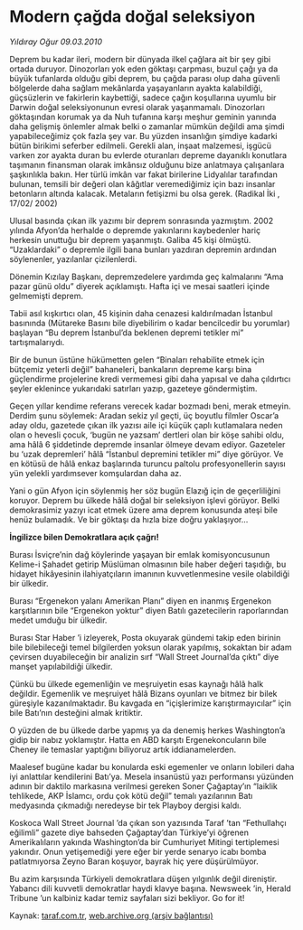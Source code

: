 # Modern çağda doğal seleksiyon

*Yıldıray Oğur 09.03.2010*

<div class="yazi"><p>Deprem bu kadar ileri, modern bir dünyada ilkel çağlara ait bir şey gibi ortada duruyor. Dinozorları yok eden göktaşı çarpması, buzul çağı ya da büyük tufanlarda olduğu gibi deprem, bu çağda parası olup daha güvenli bölgelerde daha sağlam mekânlarda yaşayanların ayakta kalabildiği, güçsüzlerin ve fakirlerin kaybettiği, sadece çağın koşullarına uyumlu bir Darwin doğal seleksiyonunun evresi olarak yaşanmamalı. Dinozorları göktaşından korumak ya da Nuh tufanına karşı meşhur geminin yanında daha gelişmiş önlemler almak belki o zamanlar mümkün değildi ama şimdi yapabileceğimiz çok fazla şey var. Bu yüzden insanlığın şimdiye kadarki bütün birikimi seferber edilmeli. Gerekli alan, inşaat malzemesi, işgücü varken zor ayakta duran bu evlerde oturanları depreme dayanıklı konutlara taşımanın finansman olarak imkânsız olduğunu bize anlatmaya çalışanlara şaşkınlıkla bakın. Her türlü imkân var fakat birilerine Lidyalılar tarafından bulunan, temsili bir değeri olan kâğıtlar veremediğimiz için bazı insanlar betonların altında kalacak. Metaların fetişizmi bu olsa gerek. (Radikal İki , 17/02/ 2002)</p>
<p>Ulusal basında çıkan ilk yazımı bir deprem sonrasında yazmıştım. 2002 yılında Afyon’da herhalde o depremde yakınlarını kaybedenler hariç herkesin unuttuğu bir deprem yaşanmıştı. Galiba 45 kişi ölmüştü. “Uzaklardaki” o depremle ilgili bana bunları yazdıran depremin ardından söylenenler, yazılanlar çizilenlerdi.</p>
<p>Dönemin Kızılay Başkanı, depremzedelere yardımda geç kalmalarını “Ama pazar günü oldu” diyerek açıklamıştı. Hafta içi ve mesai saatleri içinde gelmemişti deprem.</p>
<p>Tabii asıl kışkırtıcı olan, 45 kişinin daha cenazesi kaldırılmadan İstanbul basınında (Mütareke Basını bile diyebilirim o kadar bencilcedir bu yorumlar) başlayan “Bu deprem İstanbul’da beklenen depremi tetikler mi” tartışmalarıydı.</p>
<p>Bir de bunun üstüne hükümetten gelen “Binaları rehabilite etmek için bütçemiz yeterli değil” bahaneleri, bankaların depreme karşı bina güçlendirme projelerine kredi vermemesi gibi daha yapısal ve daha çıldırtıcı şeyler eklenince yukarıdaki satırları yazıp, gazeteye göndermiştim.</p>
<p>Geçen yıllar kendime referans verecek kadar bozmadı beni, merak etmeyin. Derdim şunu söylemek: Aradan sekiz yıl geçti, üç boyutlu filmler Oscar’a aday oldu, gazetede çıkan ilk yazısı aile içi küçük çaplı kutlamalara neden olan o hevesli çocuk, ‘bugün ne yazsam’ dertleri olan bir köşe sahibi oldu, ama hâlâ 6 şiddetinde depremde insanlar ölmeye devam ediyor. Gazeteler bu ‘uzak depremleri’ hâlâ “İstanbul depremini tetikler mi” diye görüyor. Ve en kötüsü de hâlâ enkaz başlarında turuncu paltolu profesyonellerin sayısı yün yelekli yardımsever komşulardan daha az.</p>
<p>Yani o gün Afyon için söylenmiş her söz bugün Elazığ için de geçerliliğini koruyor. Deprem bu ülkede hâlâ doğal bir seleksiyon işlevi görüyor. Belki demokrasimiz yazıyı icat etmek üzere ama deprem konusunda ateşi bile henüz bulamadık. Ve bir göktaşı da hızla bize doğru yaklaşıyor...</p>
<p><strong>İngilizce bilen Demokratlara açık çağrı!</strong></p>
<p>Burası İsviçre’nin dağ köylerinde yaşayan bir emlak komisyoncusunun Kelime-i Şahadet getirip Müslüman olmasının bile haber değeri taşıdığı, bu hidayet hikâyesinin ilahiyatçıların imanının kuvvetlenmesine vesile olabildiği bir ülkedir.</p>
<p>Burası “Ergenekon yalanı Amerikan Planı” diyen en inanmış Ergenekon karşıtlarının bile “Ergenekon yoktur” diyen Batılı gazetecilerin raporlarından medet umduğu bir ülkedir.</p>
<p>Burası Star Haber ’i izleyerek, Posta okuyarak gündemi takip eden birinin bile bilebileceği temel bilgilerden yoksun olarak yapılmış, sokaktan bir adam çevirsen duyabileceğin bir analizin sırf “Wall Street Journal’da çıktı” diye manşet yapılabildiği ülkedir.</p>
<p>Çünkü bu ülkede egemenliğin ve meşruiyetin esas kaynağı hâlâ halk değildir. Egemenlik ve meşruiyet hâlâ Bizans oyunları ve bitmez bir bilek güreşiyle kazanılmaktadır. Bu kavgada en “içişlerimize karıştırmayıcılar” için bile Batı’nın desteğini almak kritiktir.</p>
<p>O yüzden de bu ülkede darbe yapmış ya da denemiş herkes Washington’a gidip bir nabız yoklamıştır. Hatta en ABD karşıtı Ergenekoncuların bile Cheney ile temaslar yaptığını biliyoruz artık iddianamelerden.</p>
<p>Maalesef bugüne kadar bu konularda eski egemenler ve onların lobileri daha iyi anlattılar kendilerini Batı’ya. Mesela insanüstü yazı performansı yüzünden adının bir daktilo markasına verilmesi gereken Soner Çağaptay’ın “laiklik tehlikede, AKP İslamcı, ordu çok kötü değil” temalı yazılarının Batı medyasında çıkmadığı neredeyse bir tek Playboy dergisi kaldı.</p>
<p>Koskoca Wall Street Journal ’da çıkan son yazısında Taraf ’tan “Fethullahçı eğilimli” gazete diye bahseden Çağaptay’dan Türkiye’yi öğrenen Amerikalıların yakında Washington’da bir Cumhuriyet Mitingi tertiplemesi yakındır. Onun yetişemediği yere eğer bir yerde senaryo icabı bomba patlatmıyorsa Zeyno Baran koşuyor, bayrak hiç yere düşürülmüyor.</p>
<p>Bu azim karşısında Türkiyeli demokratlara düşen yılgınlık değil direniştir. Yabancı dili kuvvetli demokratlar haydi klavye başına. Newsweek ’in, Herald Tribune ’un kalbiniz kadar temiz sayfaları sizi bekliyor. Go for it!</p>
</div>

Kaynak: [taraf.com.tr](http://www.taraf.com.tr:80/makale/10368.htm), [web.archive.org (arşiv bağlantısı)](http://web.archive.org/web/20100312083427/http://www.taraf.com.tr:80/makale/10368.htm)
